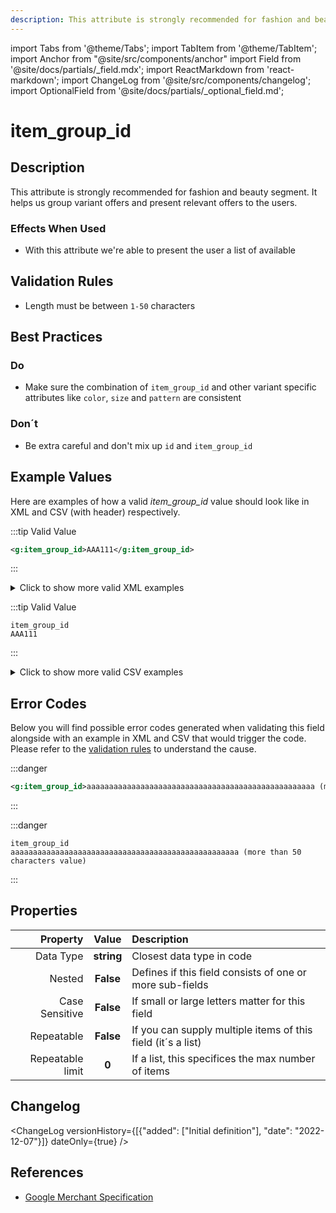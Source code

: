 ```yaml
---
description: This attribute is strongly recommended for fashion and beauty segment. It helps us group variant offers and present relevant offers to the users.
---
```


import Tabs from '@theme/Tabs';
import TabItem from '@theme/TabItem';
import Anchor from "@site/src/components/anchor"
import Field from '@site/docs/partials/_field.mdx';
import ReactMarkdown from 'react-markdown';
import ChangeLog from '@site/src/components/changelog';
import OptionalField from '@site/docs/partials/_optional_field.md';

# item_group_id

<OptionalField/>

## Description

This attribute is strongly recommended for fashion and beauty segment. It helps us group variant offers and present relevant offers to the users.



### Effects When Used

- With this attribute we're able to present the user a list of available









## Validation Rules

- Length must be between `1-50` characters


## Best Practices


### Do

- Make sure the combination of `item_group_id` and other variant specific attributes like `color`, `size` and `pattern` are consistent



### Don´t

- Be extra careful and don't mix up `id` and `item_group_id`




## Example Values

Here are examples of how a valid *item_group_id* value  should look like in XML and CSV (with header) respectively.

<Tabs>
  <TabItem value="valid_xml" label="XML" default>

:::tip Valid Value

```xml
<g:item_group_id>AAA111</g:item_group_id>
```

:::

<details>
  <summary>Click to show more valid XML examples</summary>
  <div>

```xml
<g:item_group_id>AAA111</g:item_group_id>
```

```xml
<g:item_group_id>aaa111</g:item_group_id>
```


  </div>
</details>

 </TabItem>
  <TabItem value="valid_csv" label="CSV">

:::tip Valid Value

```csv
item_group_id
AAA111
```

:::

<details>
  <summary>Click to show more valid CSV examples</summary>
  <div>

```csv
item_group_id
AAA111
```

```csv
item_group_id
aaa111
```


  </div>
</details>

  </TabItem>
</Tabs>

## Error Codes

Below you will find possible error codes generated when validating this field alongside with an example in XML and CSV that would trigger the code. Please refer to the [validation rules](#validation-rules) to understand the cause.

<Tabs>
  <TabItem value="invalid_xml" label="XML" default>

:::danger <Anchor id="validation_invalid_length" title="validation_invalid_length" />

```xml
<g:item_group_id>aaaaaaaaaaaaaaaaaaaaaaaaaaaaaaaaaaaaaaaaaaaaaaaaaaa (more than 50 characters value)</g:item_group_id>
```

:::


 </TabItem>
  <TabItem value="invalid_csv" label="CSV">

:::danger <Anchor id="validation_invalid_length" title="validation_invalid_length" />

```csv
item_group_id
aaaaaaaaaaaaaaaaaaaaaaaaaaaaaaaaaaaaaaaaaaaaaaaaaaa (more than 50 characters value)
```

:::


  </TabItem>
</Tabs>

## Properties

|     **Property** |         **Value**          | **Description**                                              |
|-----------------:|:--------------------------:|:-------------------------------------------------------------|
|        Data Type |    **string**     | Closest data type in code                                    |
|           Nested |      **False**      | Defines if this field consists of one or more sub-fields     |
|   Case Sensitive |  **False**  | If small or large letters matter for this field              |
|       Repeatable |    **False**    | If you can supply multiple items of this field (it´s a list) |
| Repeatable limit | **0** | If a list, this specifices the max number of items           |

## Changelog
<ChangeLog versionHistory={[{"added": ["Initial definition"], "date": "2022-12-07"}]} dateOnly={true} />

## References
- [Google Merchant Specification](https://support.google.com/merchants/answer/6324507)
